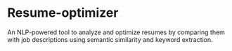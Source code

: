 # Resume-optimizer
An NLP-powered tool to analyze and optimize resumes by comparing them with job descriptions using semantic similarity and keyword extraction.
